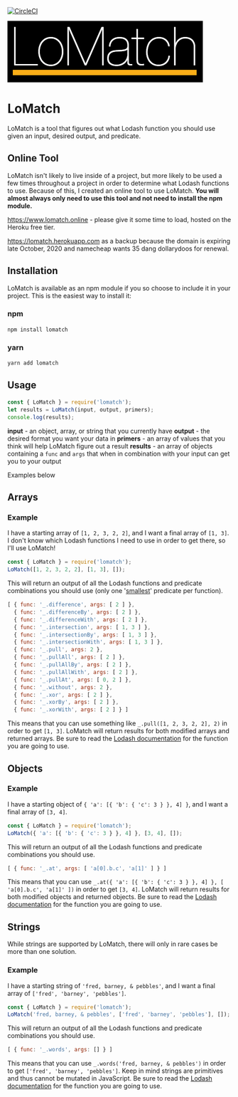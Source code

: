 [![CircleCI](https://circleci.com/gh/timendez/lomatch.svg?style=svg&circle-token=49d1bbdea2df1010cd039af572a82adb2f003645)](https://circleci.com/gh/timendez/lomatch)

![LoMatch](./logo.png)

# LoMatch
LoMatch is a tool that figures out what Lodash function you should use given an input, desired output, and predicate.

## Online Tool
LoMatch isn't likely to live inside of a project, but more likely to be used a few times throughout a project in order to determine what Lodash functions to use. Because of this, I created an online tool to use LoMatch. **You will almost always only need to use this tool and not need to install the npm module.**

https://www.lomatch.online - please give it some time to load, hosted on the Heroku free tier.

https://lomatch.herokuapp.com as a backup because the domain is expiring late October, 2020 and namecheap wants 35 dang dollarydoos for renewal.

## Installation
LoMatch is available as an npm module if you so choose to include it in your project. This is the easiest way to install it:
### npm
```
npm install lomatch
```

### yarn
```
yarn add lomatch
```

## Usage
```javascript
const { LoMatch } = require('lomatch');
let results = LoMatch(input, output, primers);
console.log(results);
```
**input** - an object, array, or string that you currently have
**output** - the desired format you want your data in
**primers** - an array of values that you think will help LoMatch figure out a result
**results** - an array of objects containing a `func` and `args` that when in combination with your input can get you to your output

Examples below

## Arrays
### Example
I have a starting array of `[1, 2, 3, 2, 2]`, and I want a final array of `[1, 3]`. I don't know which Lodash functions I need to use in order to get there, so I'll use LoMatch!

```javascript
const { LoMatch } = require('lomatch');
LoMatch([1, 2, 3, 2, 2], [1, 3], []);
```
This will return an output of all the Lodash functions and predicate combinations you should use (only one '[smallest](tools/sorting.js#L5)' predicate per function).
```javascript
[ { func: '_.difference', args: [ 2 ] },
  { func: '_.differenceBy', args: [ 2 ] },
  { func: '_.differenceWith', args: [ 2 ] },
  { func: '_.intersection', args: [ 1, 3 ] },
  { func: '_.intersectionBy', args: [ 1, 3 ] },
  { func: '_.intersectionWith', args: [ 1, 3 ] },
  { func: '_.pull', args: 2 },
  { func: '_.pullAll', args: [ 2 ] },
  { func: '_.pullAllBy', args: [ 2 ] },
  { func: '_.pullAllWith', args: [ 2 ] },
  { func: '_.pullAt', args: [ 0, 2 ] },
  { func: '_.without', args: 2 },
  { func: '_.xor', args: [ 2 ] },
  { func: '_.xorBy', args: [ 2 ] },
  { func: '_.xorWith', args: [ 2 ] } ]
```
This means that you can use something like `_.pull([1, 2, 3, 2, 2], 2)` in order to get `[1, 3]`. LoMatch will return results for both modified arrays and returned arrays. Be sure to read the [Lodash documentation](https://lodash.com/docs/4.17.10) for the function you are going to use.

## Objects
### Example
I have a starting object of `{ 'a': [{ 'b': { 'c': 3 } }, 4] }`, and I want a final array of `[3, 4]`.

```javascript
const { LoMatch } = require('lomatch');
LoMatch({ 'a': [{ 'b': { 'c': 3 } }, 4] }, [3, 4], []);
```
This will return an output of all the Lodash functions and predicate combinations you should use.
```javascript
[ { func: '_.at', args: [ 'a[0].b.c', 'a[1]' ] } ]
```
This means that you can use `_.at({ 'a': [{ 'b': { 'c': 3 } }, 4] }, [ 'a[0].b.c', 'a[1]' ])` in order to get `[3, 4]`. LoMatch will return results for both modified objects and returned objects. Be sure to read the [Lodash documentation](https://lodash.com/docs/4.17.5) for the function you are going to use.

## Strings
While strings are supported by LoMatch, there will only in rare cases be more than one solution.
### Example
I have a starting string of `'fred, barney, & pebbles'`, and I want a final array of `['fred', 'barney', 'pebbles']`.

```javascript
const { LoMatch } = require('lomatch');
LoMatch('fred, barney, & pebbles', ['fred', 'barney', 'pebbles'], []);
```
This will return an output of all the Lodash functions and predicate combinations you should use.
```javascript
[ { func: '_.words', args: [] } ]
```
This means that you can use `_.words('fred, barney, & pebbles')` in order to get `['fred', 'barney', 'pebbles']`. Keep in mind strings are primitives and thus cannot be mutated in JavaScript. Be sure to read the [Lodash documentation](https://lodash.com/docs/4.17.5) for the function you are going to use.
